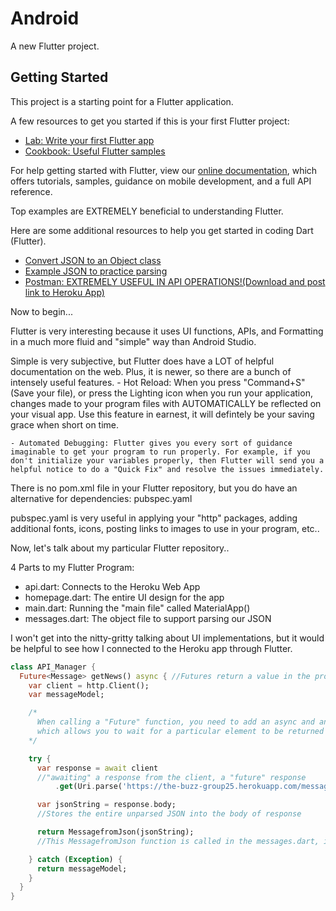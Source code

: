 # Android

A new Flutter project.

## Getting Started

This project is a starting point for a Flutter application.

A few resources to get you started if this is your first Flutter project:

- [Lab: Write your first Flutter app](https://flutter.dev/docs/get-started/codelab)
- [Cookbook: Useful Flutter samples](https://flutter.dev/docs/cookbook)

For help getting started with Flutter, view our
[online documentation](https://flutter.dev/docs), which offers tutorials,
samples, guidance on mobile development, and a full API reference.

Top examples are EXTREMELY beneficial to understanding Flutter. 


Here are some additional resources to help you get started in coding Dart (Flutter). 
- [Convert JSON to an Object class](https://app.quicktype.io)
- [Example JSON to practice parsing](https://jsonplaceholder.typicode.com/posts)
- [Postman: EXTREMELY USEFUL IN API OPERATIONS!(Download and post link to Heroku App)](https://www.postman.com)

Now to begin... 

Flutter is very interesting because it uses UI functions, APIs, and Formatting in a much more fluid and "simple" way than Android Studio. 

Simple is very subjective, but Flutter does have a LOT of helpful documentation on the web. Plus, it is newer, so there are a bunch of intensely useful features. 
    - Hot Reload: When you press "Command+S" (Save your file), or press the Lighting icon when you run your application, changes made to your program files with AUTOMATICALLY be reflected on your visual app. Use this feature in earnest, it will defintely be your saving grace when short on time. 

    - Automated Debugging: Flutter gives you every sort of guidance imaginable to get your program to run properly. For example, if you don't initialize your variables properly, then Flutter will send you a helpful notice to do a "Quick Fix" and resolve the issues immediately. 


There is no pom.xml file in your Flutter repository, but you do have an alternative for dependencies: pubspec.yaml 

pubspec.yaml is very useful in applying your "http" packages, adding additional fonts, icons, posting links to images to use in your program, etc.. 

Now, let's talk about my particular Flutter repository.. 

4 Parts to my Flutter Program: 
- api.dart: Connects to the Heroku Web App 
- homepage.dart: The entire UI design for the app 
- main.dart: Running the "main file" called MaterialApp()
- messages.dart: The object file to support parsing our JSON


I won't get into the nitty-gritty talking about UI implementations, but it would be helpful to see how I connected to the Heroku app through Flutter. 

```dart
class API_Manager {
  Future<Message> getNews() async { //Futures return a value in the probable future. 
    var client = http.Client();
    var messageModel;

    /*
      When calling a "Future" function, you need to add an async and an await call
      which allows you to wait for a particular element to be returned
    */

    try {
      var response = await client 
      //"awaiting" a response from the client, a "future" response
          .get(Uri.parse('https://the-buzz-group25.herokuapp.com/messages'));

      var jsonString = response.body; 
      //Stores the entire unparsed JSON into the body of response

      return MessagefromJson(jsonString);
      //This MessagefromJson function is called in the messages.dart, it is automatically created when you make the object file through the app.quicktype.io website I referenced above 

    } catch (Exception) {
      return messageModel;
    }
  }
}
```




